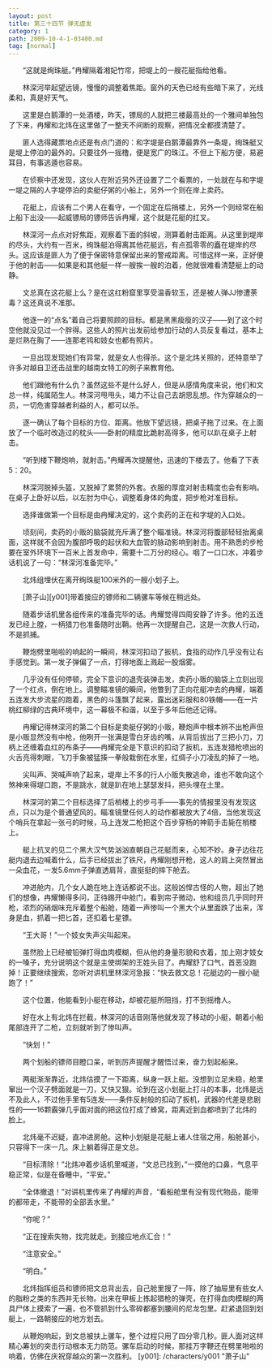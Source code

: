 ```yaml
---
layout: post
title: 第三十四节 弹无虚发
category: 1
path: 2009-10-4-1-03400.md
tag: [normal]
---
```


　　“这就是绚珠艇。”冉耀隔着湘妃竹帘，把堤上的一艘花艇指给他看。

　　林深河举起望远镜，慢慢的调整着焦距。窗外的天色已经有些暗下来了，光线柔和，真是好天气。

　　这里是白鹅潭的一处酒楼，昨天，镖局的人就把三楼最高处的一个雅间单独包了下来，冉耀和北炜在这里做了一整天不间断的观察，把情况全都摸清楚了。

　　匪人选得藏票地点还是有点门道的：和字堤是白鹅潭最靠外一条堤，绚珠艇又是堤上停泊的最外的。只要往外一摇橹，便是宽广的珠江。不但上下船方便，易避耳目，有事逃遁也容易。

　　在侦察中还发现，这伙人在附近另外还设置了二个看票的，一处就在与和字堤一堤之隔的人字堤停泊的卖艇仔粥的小船上，另外一个则在岸上卖药。

　　花艇上，应该有二个男人在看守，一个固定在后捎楼上，另外一个则经常在船上船下出没——起威镖局的镖师告诉冉耀，这个就是花艇的扛叉。

　　林深河一点点对好焦距，观察着下面的斜坡，测算着射击距离。从这里到堤岸的尽头，大约有一百米，绚珠艇泊得离其他花艇远，有点孤零零的矗在堤岸的尽头。这应该是匪人为了便于保密特意保留出来的警戒距离。可惜这样一来，正好便于他的射击——如果是和其他艇一样一艘挨一艘的泊着，他就很难看清楚艇上的动静。

　　文总真在这花艇上么？是在这红粉窟里享受温香软玉，还是被人弹JJ惨遭荼毒？这还真说不准那。

　　他逐一的“点名”着自己将要照顾的目标。都是黑黑瘦瘦的汉子——到了这个时空他就没见过一个胖得。这些人的照片出发前给参加行动的人员反复看过，基本上是烂熟在胸了——连那老鸨和妓女也都有照片。

　　一旦出现发现她们有异常，就是女人也得杀。这个是北炜关照的，还特意举了许多对越自卫还击战里的越南女特工的例子来教育他。

　　他们跟他有什么仇？虽然这些不是什么好人，但是从感情角度来说，他们和文总一样，纯属陌生人。林深河甩甩头，竭力不让自己去胡思乱想。作为穿越众的一员，一切危害穿越者利益的人，都可以杀。

　　逐一确认了每个目标的方位、距离。他放下望远镜，把桌子拖了过来。在上面放了一个临时改造过的枕头——卧射的精度比跪射高得多，他可以趴在桌子上射击。

　　“听到楼下鞭炮响，就射击。”冉耀再次提醒他，迅速的下楼去了。他看了下表5：20。

　　林深河脱掉头盔，又脱掉了累赘的外套。衣服的厚度对射击精度也会有影响。在桌子上卧好以后，以左肘为中心，调整着身体的角度，把步枪对准目标。

　　选择谁做第一个目标是由冉耀决定的，这个卖药的正在和字堤的入口处。

　　顷刻间，卖药的小贩的脑袋就充斥满了整个瞄准镜。林深河将腹部轻轻抬离桌面，这样就不会因为腹部呼吸的起伏和大血管的脉动影响到射击。用不熟悉的步枪要在室外环境下一百米上首发命中，需要十二万分的经心。咽了一口口水，冲着步话机说了一句：“林深河准备完毕。”

　　北炜组埋伏在离开绚珠艇100米外的一艘小划子上。

　　[萧子山][y001]带着接应的镖师和二辆骡车等候在稍远处。

　　随着步话机里各组传来的准备完毕的话。冉耀觉得四周安静了许多。他的五连发已经上膛，一柄猎刀也准备随时出鞘。他再一次提醒自己，这是一次救人行动，不是抓捕。

　　鞭炮劈里啪啦的响起的一瞬间，林深河扣动了扳机，食指的动作几乎没有让右手感觉到。第一发子弹偏了一点，打得地面上溅起一股烟雾。

　　几乎没有任何停顿，完全下意识的退壳装弹击发，卖药小贩的脑袋上立刻出现了一个红点，倒在地上。调整瞄准镜的瞬间，他瞥到了正向花艇冲去的冉耀，端着五连发大步流星的跑着，黑色的斗篷飘了起来，露出迷彩服和80铁帽——在一片桃红柳绿的古典环境中，这一幕极不和谐，以至于多年后他还记得。

　　冉耀记得林深河的第二个目标是卖艇仔粥的小贩，鞭炮声中根本辨不出枪声但是小贩显然没有中枪，他咧开一张满是雪白牙齿的嘴，从背后拔出了三把小刀，刀柄上还缠着血红的布条子——冉耀完全是下意识的扣动了扳机，五连发猎枪喷出的火舌亮得刺眼，飞刀手象被猛揍一拳般栽倒在水里，红绸子小刀凌乱的掉了一地。

　　尖叫声、哭喊声响了起来，堤岸上不多的行人小贩失散逃命，谁也不敢向这个煞神来得堤口跑，不是跳水，就是趴在地上瑟瑟发抖，把头埋在土里。

　　林深河的第二个目标选择了后梢楼上的步弓手——事先的情报里没有发现这点，只以为是个普通望风的。瞄准镜里任何人的动作都被放大了4倍，当他发现这个哨兵在拿起一张弓的时候，马上连发二枪把这个百步穿杨的神箭手击毙在梢楼上。

　　艇上抗叉的见二个黑大汉气势汹汹直朝自己花艇而来，心知不妙。身子边往花艇内退去边喊着什么，后手已经拔出了铁尺，冉耀刚想开枪，这人的肩上突然冒出一朵血花，一发5.6mm子弹直透肩背，直挺挺的摔下舱去。

　　冲进舱内，几个女人跪在地上连话都说不出。这般凶悍古怪的人物，超出了她们的想像，冉耀懒得多问，正待踢开中舱门，看到帘子微动，他和组员几乎同时开枪，浓烈的硝烟味充斥着整个船舱，随着一声惨叫一个黑大个从里面跌了出来，浑身是血，抓着一把匕首，还扣着七星镖。

　　“王大哥！”一个妓女失声尖叫起来。

　　虽然脸上已经被铅弹打得血肉模糊，但从他的身量形貌和衣着，加上刚才妓女的一嗓子，充分说明这个就是主使绑架的王姓头目了。冉耀舒了口气，首恶没跑掉！正要继续搜索，忽听对讲机里林深河急报：“快去救文总！花艇边的一艘小艇跑了！”

　　这个位置，他能看到小艇在移动，却被花艇所阻挡，打不到摇橹人。

　　好在水上有北炜在拦截，林深河的话音刚落他就发现了移动的小艇，朝着小船尾部连开了二枪，立刻就听到了惨叫声。

　　“快划！”

　　两个划船的镖师目瞪口呆，听到厉声提醒才醒悟过来，奋力划起船来。

　　两艇渐渐靠近，北炜估摸了一下距离，纵身一跃上艇。没想到立足未稳，舱里窜出一个汉子劈面就是一刀，又快又狠。论到在这小划艇上打斗的本事，北炜是远不及此人，不过他手里有5连发——条件反射般的扣动了扳机，武器的代差是悲剧性的——16颗霰弹几乎面对面的把这位打成了蜂窝，距离近到血都喷到了北炜的脸上。

　　北炜毫不迟疑，直冲进房舱。这种小划艇是花艇上诸人住宿之用，船舱甚小，只容得下一床一几。床上躺着得正是文总。

　　“目标清除！”北炜冲着步话机里喊道，“文总已找到，”一摸他的口鼻，气息平稳正常，似是在昏睡中，“平安。”

　　“全体撤退！”对讲机里传来了冉耀的声音，“看船舱里有没有现代物品，能带的都带走，不能带的全部丢水里。”

　　“你呢？”

　　“正在搜索失物，找完就走。到接应地点汇合！”

　　“注意安全。”

　　“明白。”

　　北炜指挥组员和镖师把文总背出去，自己舱里搜了一阵，除了抽屉里有些女人的脂粉之类的东西并无长物。出来在甲板上拣起猎枪的弹壳，在打得血肉模糊的两具尸体上摸索了一遍，也不管抓到什么零碎都塞到腰间的尼龙包里。赶紧退回到划艇上，一路朝接应的地方划去。

　　从鞭炮响起，到文总被扶上骡车，整个过程只用了四分零几秒。匪人面对这样精心筹划的突击行动根本无力防范。骡车启动的时候，那挂万字鞭还在劈里啪啦的响着，仿佛在庆祝穿越众的第一次胜利。
[y001]: /characters/y001 "萧子山"

